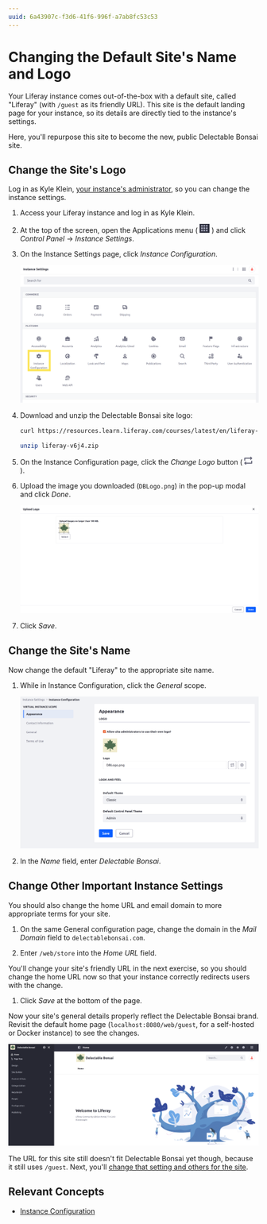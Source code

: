 ```yaml
---
uuid: 6a43907c-f3d6-41f6-996f-a7ab8fc53c53
---
```

# Changing the Default Site's Name and Logo

Your Liferay instance comes out-of-the-box with a default site, called "Liferay" (with `/guest` as its friendly URL). This site is the default landing page for your instance, so its details are directly tied to the instance's settings. 

Here, you'll repurpose this site to become the new, public Delectable Bonsai site.

## Change the Site's Logo

Log in as Kyle Klein, [your instance's administrator](https://learn.liferay.com/w/courses/liferay-administrator/users-accounts-organizations/managing-users#create-an-administrator), so you can change the instance settings.

1. Access your Liferay instance and log in as Kyle Klein.

1. At the top of the screen, open the Applications menu ( ![Applications menu](../../images/icon-applications-menu.png) ) and click *Control Panel* &rarr; *Instance Settings*.

1. On the Instance Settings page, click *Instance Configuration*.

   ![The default site's name and logo are set on the Instance Configuration screen.](./changing-the-default-sites-name-and-logo/images/01.png)

1. Download and unzip the Delectable Bonsai site logo:

   ```bash
   curl https://resources.learn.liferay.com/courses/latest/en/liferay-v6j4.zip -O
   ```

   ```bash
   unzip liferay-v6j4.zip
   ```

1. On the Instance Configuration page, click the *Change Logo* button ( ![Change icon](../../images/icon-change.png) ).

1. Upload the image you downloaded (`DBLogo.png`) in the pop-up modal and click *Done*.

   ![Use the pop-up modal to upload the Delectable Bonsai logo.](./changing-the-default-sites-name-and-logo/images/02.png)

1. Click *Save*.

## Change the Site's Name

Now change the default "Liferay" to the appropriate site name.

1. While in Instance Configuration, click the *General* scope.

   ![Click the General scope to change the site's name.](./changing-the-default-sites-name-and-logo/images/03.png)

1. In the *Name* field, enter *Delectable Bonsai*.

## Change Other Important Instance Settings

You should also change the home URL and email domain to more appropriate terms for your site.

1. On the same General configuration page, change the domain in the *Mail Domain* field to `delectablebonsai.com`.

1. Enter `/web/store` into the *Home URL* field.

<!-- As discussed, please change the URL above. -Rich -->

   You'll change your site's friendly URL in the next exercise, so you should change the home URL now so that your instance correctly redirects users with the change.

1. Click *Save* at the bottom of the page.

Now your site's general details properly reflect the Delectable Bonsai brand. Revisit the default home page (`localhost:8080/web/guest`, for a self-hosted or Docker instance) to see the changes.

![The default home page now has the Delectable Bonsai name and logo.](./changing-the-default-sites-name-and-logo/images/05.png)

The URL for this site still doesn't fit Delectable Bonsai yet though, because it still uses `/guest`. Next, you'll [change that setting and others for the site](./changing-your-public-sites-settings.md).

## Relevant Concepts

* [Instance Configuration](https://learn.liferay.com/w/dxp/system-administration/configuring-liferay/virtual-instances/instance-configuration)
